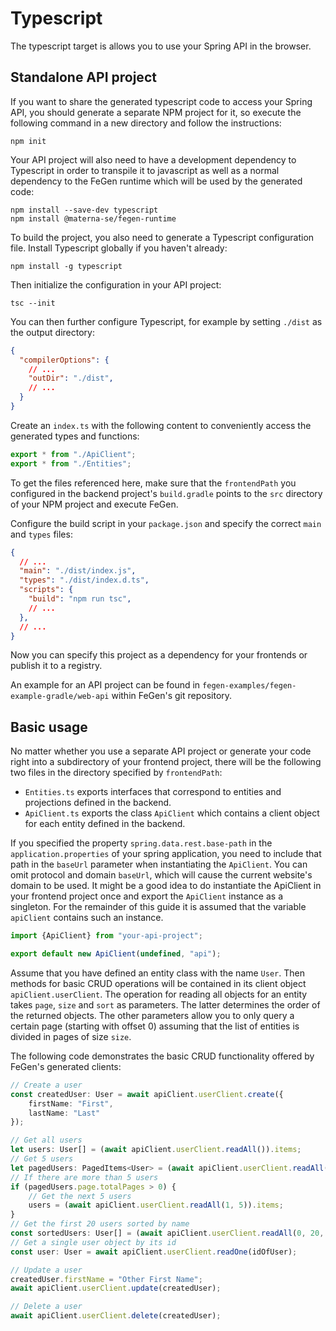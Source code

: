 # Typescript

The typescript target is allows you to use your Spring API in the browser.



## Standalone API project

If you want to share the generated typescript code to access your Spring API, you should generate a separate NPM project for it, so execute the following command in a new directory and follow the instructions:

```shell
npm init
```

Your API project will also need to have a development dependency to Typescript in order to transpile it to javascript as well as a normal dependency to the FeGen runtime which will be used by the generated code:

```shell
npm install --save-dev typescript
npm install @materna-se/fegen-runtime
```

To build the project, you also need to generate a Typescript configuration file.
Install Typescript globally if you haven't already:

```shell
npm install -g typescript
```

Then initialize the configuration in your API project:

```shell
tsc --init
```

You can then further configure Typescript, for example by setting `./dist` as the output directory:

```json
{
  "compilerOptions": {
    // ...
    "outDir": "./dist",
    // ...
  }
}
```

Create an `index.ts` with the following content to conveniently access the generated types and functions:

```typescript
export * from "./ApiClient";
export * from "./Entities";
```

To get the files referenced here, make sure that the `frontendPath` you configured in the backend project's `build.gradle` points to the `src` directory of your NPM project and execute FeGen.

Configure the build script in your `package.json` and specify the correct `main` and `types` files:

```json
{
  // ...
  "main": "./dist/index.js",
  "types": "./dist/index.d.ts",
  "scripts": {
    "build": "npm run tsc",
    // ...
  },
  // ...
}
```

Now you can specify this project as a dependency for your frontends or publish it to a registry.

An example for an API project can be found in `fegen-examples/fegen-example-gradle/web-api` within FeGen's git repository.



## Basic usage

No matter whether you use a separate API project or generate your code right into a subdirectory of your frontend project, there will be the following two files in the directory specified by `frontendPath`:

- `Entities.ts` exports interfaces that correspond to entities and projections defined in the backend.
- `ApiClient.ts` exports the class `ApiClient` which contains a client object for each entity defined in the backend.

If you specified the property `spring.data.rest.base-path` in the `application.properties` of your spring application, you need to include that path in the `baseUrl` parameter when instantiating the `ApiClient`.
You can omit protocol and domain `baseUrl`, which will cause the current website's domain to be used.
It might be a good idea to do instantiate the ApiClient in your frontend project once and export the `ApiClient` instance as a singleton.
For the remainder of this guide it is assumed that the variable `apiClient` contains such an instance.

```typescript
import {ApiClient} from "your-api-project";

export default new ApiClient(undefined, "api");
```

Assume that you have defined an entity class with the name `User`. Then methods for basic CRUD operations will be contained in its client object `apiClient.userClient`.
The operation for reading all objects for an entity takes `page`, `size` and `sort` as parameters.
The latter determines the order of the returned objects.
The other parameters allow you to only query a certain page (starting with offset 0) assuming that the list of entities is divided in pages of size `size`.

The following code demonstrates the basic CRUD functionality offered by FeGen's generated clients:

```typescript
// Create a user
const createdUser: User = await apiClient.userClient.create({
    firstName: "First",
    lastName: "Last"
});

// Get all users
let users: User[] = (await apiClient.userClient.readAll()).items;
// Get 5 users
let pagedUsers: PagedItems<User> = (await apiClient.userClient.readAll(0, 5));
// If there are more than 5 users
if (pagedUsers.page.totalPages > 0) {
    // Get the next 5 users
    users = (await apiClient.userClient.readAll(1, 5)).items;
}
// Get the first 20 users sorted by name
const sortedUsers: User[] = (await apiClient.userClient.readAll(0, 20, "lastName,ASC"));
// Get a single user object by its id
const user: User = await apiClient.userClient.readOne(idOfUser);

// Update a user
createdUser.firstName = "Other First Name";
await apiClient.userClient.update(createdUser);

// Delete a user
await apiClient.userClient.delete(createdUser);
```
